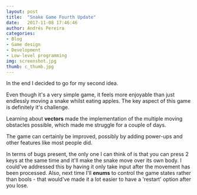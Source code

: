 ```yaml
---
layout: post
title:  "Snake Game Fourth Update"
date:   2017-11-08 17:46:46
author: Andrés Pereira
categories: 
- Blog
- Game design
- Development
- Low-level programming
img: screenshot.jpg
thumb: c_thumb.jpg
---
```


In the end I decided to go for my second idea.

Even though it's a very simple game, it feels more enjoyable than just endlessly moving a snake whilst eating apples.
The key aspect of this game is definitely it's challenge.

Learning about <b>vectors</b> made the implementation of the multiple moving obstacles possible, which made me struggle for a couple of days.

The game can certainly be improved, possibly by adding power-ups and other features like most people did. 

In terms of bugs present, the only one I can think of is that you can press 2 keys at the same time and it'll make the snake move over its own body. I could've addressed this by having it only take input after the movement has been processed. Also, next time I'll <b>enums</b> to control the game states rather than bools - that would've made it a lot easier to have a 'restart' option after you lose.
